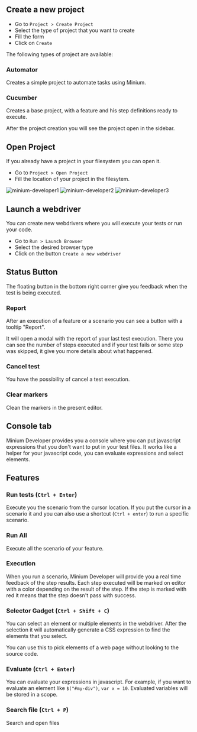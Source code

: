 ## Create a new project

* Go to `Project > Create Project`
* Select the type of project that you want to create
* Fill the form
* Click on `Create`

The following types of project are available:

### Automator

Creates a simple project to automate tasks using Minium.

### Cucumber

Creates a base project, with a feature and his step definitions ready to
execute.

After the project creation you will see the project open in the sidebar.

## Open Project

If you already have a project in your filesystem you can open it.

* Go to `Project > Open Project`
* Fill the location of your project in the filesytem.

![minium-developer1](/assets/minium-dev-cucumber.png "Minium developer")
![minium-developer2](/assets/minium-dev-exec.png "Minium developer")
![minium-developer3](/assets/minium-dev-js.png "Minium developer")

## Launch a webdriver

You can create new webdrivers where you will execute your tests or run your
code.

* Go to `Run > Launch Browser`
* Select the desired browser type
* Click on the button `Create a new webdriver`

## Status Button

The floating button in the bottom right corner give you feedback when the test
is being executed.

### Report

After an execution of a feature or a scenario you can see a button with a
tooltip "Report".

It will open a modal with the report of your last test execution. There you can
see the number of steps executed and if your test fails or some step was
skipped, it give you more details about what happened.

### Cancel test

You have the possibility of cancel a test execution.

### Clear markers

Clean the markers in the present editor.

## Console tab

Minium Developer provides you a console where you can put javascript expressions
that you don't want to put in your test files. It works like a helper for your
javascript code, you can evaluate expressions and select elements.

## Features

### Run tests (`Ctrl + Enter`)

Execute you the scenario from the cursor location. If you put the cursor in a
scenario it and you can also use a shortcut (`Ctrl + enter`) to run a specific
scenario.

### Run All

Execute all the scenario of your feature.

### Execution

When you run a scenario, Minium Developer will provide you a real time feedback
of the step results. Each step executed will be marked on editor with a color
depending on the result of the step. If the step is marked with red it means
that the step doesn't pass with success.

### Selector Gadget (`Ctrl + Shift + C`)

You can select an element or multiple elements in the webdriver. After the
selection it will automatically generate a CSS expression to find the elements
that you select.

You can use this to pick elements of a web page without looking to the source
code.

### Evaluate (`Ctrl + Enter`)

You can evaluate your expressions in javascript. For example, if you want to
evaluate an element like `$("#my-div")`, `var x = 10`. Evaluated variables will
be stored in a scope.

### Search file (`Ctrl + P`)

Search and open files
